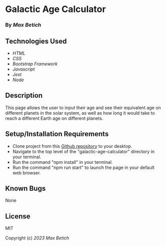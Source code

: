 # **Galactic Age Calculator**

### By _Max Betich_

## Technologies Used

* _HTML_
* _CSS_
* _Bootstrap Framework_
* _Javascript_
* _Jest_
* _Node_

## Description

This page allows the user to input their age and see their equivalent age on different planets in the solar system, as well as how long it would take to reach a different Earth age on different planets.

## Setup/Installation Requirements
 * Clone project from this [Github repository](https://github.com/MaxBetich/galactic-age-calculator.git) to your desktop.
 * Navigate to the top level of the "galactic-age-calculator" directory in your terminal.
 * Run the command "npm install" in your terminal.
 * Run the command "npm run start" to launch the page in your default web browser.
 

## Known Bugs

None

## License

MIT

Copyright (c) _2023_ _Max Betich_